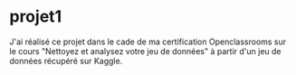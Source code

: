 # projet1
J'ai réalisé ce projet dans le cade de ma certification Openclassrooms sur le cours "Nettoyez et analysez votre jeu de données" à partir d'un jeu de données récupéré sur Kaggle.
